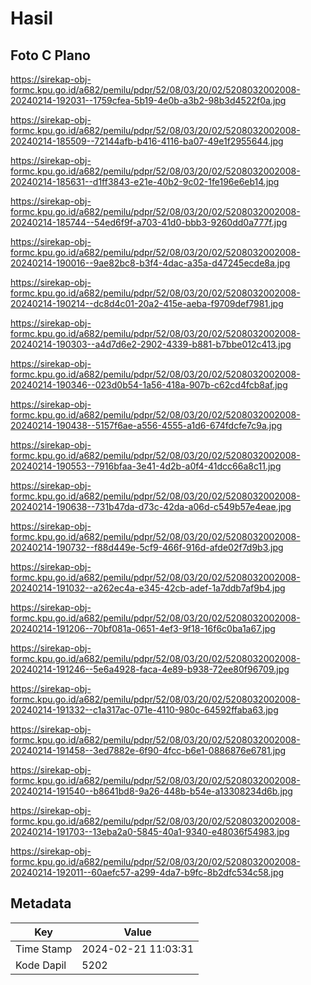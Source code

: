 # Hasil

## Foto C Plano

https://sirekap-obj-formc.kpu.go.id/a682/pemilu/pdpr/52/08/03/20/02/5208032002008-20240214-192031--1759cfea-5b19-4e0b-a3b2-98b3d4522f0a.jpg

https://sirekap-obj-formc.kpu.go.id/a682/pemilu/pdpr/52/08/03/20/02/5208032002008-20240214-185509--72144afb-b416-4116-ba07-49e1f2955644.jpg

https://sirekap-obj-formc.kpu.go.id/a682/pemilu/pdpr/52/08/03/20/02/5208032002008-20240214-185631--d1ff3843-e21e-40b2-9c02-1fe196e6eb14.jpg

https://sirekap-obj-formc.kpu.go.id/a682/pemilu/pdpr/52/08/03/20/02/5208032002008-20240214-185744--54ed6f9f-a703-41d0-bbb3-9260dd0a777f.jpg

https://sirekap-obj-formc.kpu.go.id/a682/pemilu/pdpr/52/08/03/20/02/5208032002008-20240214-190016--9ae82bc8-b3f4-4dac-a35a-d47245ecde8a.jpg

https://sirekap-obj-formc.kpu.go.id/a682/pemilu/pdpr/52/08/03/20/02/5208032002008-20240214-190214--dc8d4c01-20a2-415e-aeba-f9709def7981.jpg

https://sirekap-obj-formc.kpu.go.id/a682/pemilu/pdpr/52/08/03/20/02/5208032002008-20240214-190303--a4d7d6e2-2902-4339-b881-b7bbe012c413.jpg

https://sirekap-obj-formc.kpu.go.id/a682/pemilu/pdpr/52/08/03/20/02/5208032002008-20240214-190346--023d0b54-1a56-418a-907b-c62cd4fcb8af.jpg

https://sirekap-obj-formc.kpu.go.id/a682/pemilu/pdpr/52/08/03/20/02/5208032002008-20240214-190438--5157f6ae-a556-4555-a1d6-674fdcfe7c9a.jpg

https://sirekap-obj-formc.kpu.go.id/a682/pemilu/pdpr/52/08/03/20/02/5208032002008-20240214-190553--7916bfaa-3e41-4d2b-a0f4-41dcc66a8c11.jpg

https://sirekap-obj-formc.kpu.go.id/a682/pemilu/pdpr/52/08/03/20/02/5208032002008-20240214-190638--731b47da-d73c-42da-a06d-c549b57e4eae.jpg

https://sirekap-obj-formc.kpu.go.id/a682/pemilu/pdpr/52/08/03/20/02/5208032002008-20240214-190732--f88d449e-5cf9-466f-916d-afde02f7d9b3.jpg

https://sirekap-obj-formc.kpu.go.id/a682/pemilu/pdpr/52/08/03/20/02/5208032002008-20240214-191032--a262ec4a-e345-42cb-adef-1a7ddb7af9b4.jpg

https://sirekap-obj-formc.kpu.go.id/a682/pemilu/pdpr/52/08/03/20/02/5208032002008-20240214-191206--70bf081a-0651-4ef3-9f18-16f6c0ba1a67.jpg

https://sirekap-obj-formc.kpu.go.id/a682/pemilu/pdpr/52/08/03/20/02/5208032002008-20240214-191246--5e6a4928-faca-4e89-b938-72ee80f96709.jpg

https://sirekap-obj-formc.kpu.go.id/a682/pemilu/pdpr/52/08/03/20/02/5208032002008-20240214-191332--c1a317ac-071e-4110-980c-64592ffaba63.jpg

https://sirekap-obj-formc.kpu.go.id/a682/pemilu/pdpr/52/08/03/20/02/5208032002008-20240214-191458--3ed7882e-6f90-4fcc-b6e1-0886876e6781.jpg

https://sirekap-obj-formc.kpu.go.id/a682/pemilu/pdpr/52/08/03/20/02/5208032002008-20240214-191540--b8641bd8-9a26-448b-b54e-a13308234d6b.jpg

https://sirekap-obj-formc.kpu.go.id/a682/pemilu/pdpr/52/08/03/20/02/5208032002008-20240214-191703--13eba2a0-5845-40a1-9340-e48036f54983.jpg

https://sirekap-obj-formc.kpu.go.id/a682/pemilu/pdpr/52/08/03/20/02/5208032002008-20240214-192011--60aefc57-a299-4da7-b9fc-8b2dfc534c58.jpg


## Metadata

| Key        | Value               |
| ---------- | ------------------- |
| Time Stamp | 2024-02-21 11:03:31 |
| Kode Dapil | 5202                |



